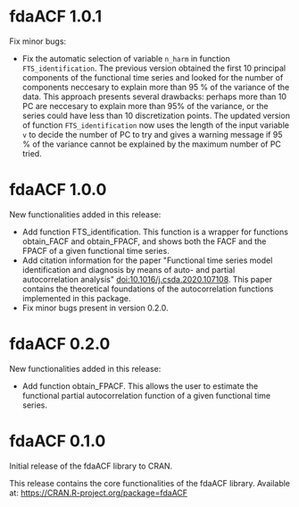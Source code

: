 # fdaACF 1.0.1

Fix minor bugs:

* Fix the automatic selection of variable `n_harm` in function `FTS_identification`. The previous version obtained the first 10 principal components of the functional time series and looked for the number of components neccesary to explain more than 95 % of the variance of the data. This approach presents several drawbacks: perhaps more than 10 PC are neccesary to explain more than 95% of the variance, or the series could have less than 10 discretization points.
The updated version of function `FTS_identification` now uses the length of the input variable `v` to decide the number of PC to try and gives a warning message if 95 % of the variance cannot be explained by the maximum number of PC tried.

# fdaACF 1.0.0

New functionalities added in this release:

* Add function FTS_identification. This function is a wrapper for functions obtain_FACF and obtain_FPACF, and shows both the FACF and the FPACF of a given functional time series.
* Add citation information for the paper "Functional time series model identification and diagnosis by means of auto- and partial autocorrelation analysis" [<doi:10.1016/j.csda.2020.107108>](https://doi.org/10.1016/j.csda.2020.107108). This paper contains the theoretical foundations of the autocorrelation functions implemented in this package.
* Fix minor bugs present in version 0.2.0.

# fdaACF 0.2.0

New functionalities added in this release:

* Add function obtain_FPACF. This allows the user to estimate the functional partial autocorrelation function of a given functional time series.


# fdaACF 0.1.0

Initial release of the fdaACF library to CRAN.

This release contains the core functionalities of the fdaACF library.
Available at: https://CRAN.R-project.org/package=fdaACF




